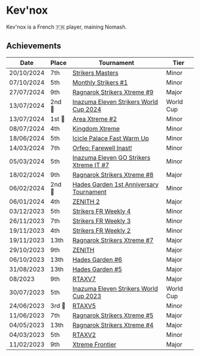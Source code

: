 # Kev'nox

Kev'nox is a French :fr: player, maining Nomash.

## Achievements

|Date|Place|Tournament|Tier|
|-|-|-|-|
| 20/10/2024 | 7th |[Strikers Masters](../../tournaments/misc/masters.md) | Minor |
| 07/10/2024 | 5th | [Monthly Strikers #1](../../tournaments/misc/monthly1.md) | Minor |
| 27/07/2024 | 9th | [Ragnarok Strikers Xtreme #9](../../tournaments/ragna/ragnax9.md) | Major |
| 13/07/2024 |2nd :2nd_place_medal:| [Inazuma Eleven Strikers World Cup 2024](../../tournaments/worldcup24.md) | World Cup |
| 13/07/2024 |1st :1st_place_medal:| [Area Xtreme #2](../../tournaments/area/areax2.md) | Minor |
| 08/07/2024 | 4th | [Kingdom Xtreme](../../tournaments/misc/kingdom.md) | Minor |
| 18/06/2024 | 5th | [Icicle Palace Fast Warm Up](../../tournaments/icicle/iciclewarmup.md) | Minor |
| 14/03/2024 | 7th |[Orfeo: Farewell Inast!](../../tournaments/orfeo/orfeofarewell.md) | Minor |
| 05/03/2024 | 5th |[Inazuma Eleven GO Strikers Xtreme IT #7](../../tournaments/italia/it7.md) | Minor |
| 18/02/2024 | 9th |[Ragnarok Strikers Xtreme #8](../../tournaments/ragna/ragnax8.md) | Major |
| 06/02/2024 |2nd :2nd_place_medal:| [Hades Garden 1st Anniversary Tournament](../../tournaments/hg/hganni.md) | Minor |
| 06/01/2024 | 4th | [ZENITH 2](../../tournaments/misc/zenith2.md) | Major |
| 03/12/2023 | 5th |[Strikers FR Weekly 4](../../tournaments/weeklies/weekly4.md) | Minor |
| 26/11/2023 | 7th | [Strikers FR Weekly 3](../../tournaments/weeklies/weekly3.md) | Minor |
| 19/11/2023 | 4th | [Strikers FR Weekly 2](../../tournaments/weeklies/weekly2.md) | Minor |
| 19/11/2023 | 13th | [Ragnarok Strikers Xtreme #7](../../tournaments/ragna/ragnax7.md) | Major |
| 29/10/2023 | 9th | [ZENITH](../../tournaments/misc/zenith1.md) | Major |
| 06/10/2023 | 13th | [Hades Garden #6](../../tournaments/hg/hg6.md) | Major |
| 31/08/2023 | 13th | [Hades Garden #5](../../tournaments/hg/hg5.md) | Major |
| 08/2023 | 9th | [RTAXV7](../../tournaments/rtaxv/rtaxv7.md) | Major |
| 30/07/2023 | 5th | [Inazuma Eleven Strikers World Cup 2023](../../tournaments/worldcup23.md) | World Cup |
| 24/06/2023 |3rd :3rd_place_medal: | [RTAXV5](../../tournaments/rtaxv/rtaxv5.md) | Minor |
| 11/06/2023 | 7th | [Ragnarok Strikers Xtreme #5](../../tournaments/ragna/ragnax5.md) | Major |
| 04/05/2023 | 13th | [Ragnarok Strikers Xtreme #4](../../tournaments/ragna/ragnax4.md) | Major |
| 04/03/2023 | 5th | [RTAXV2](../../tournaments/rtaxv/rtaxv2.md) | Minor |
| 11/02/2023 | 9th | [Xtreme Frontier](../../tournaments/sf/xf.md) | Major |
